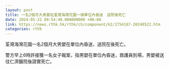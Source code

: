 ```yaml
---
layout: post
title: 一名2個月大男嬰在荃灣海灣花園一個單位內昏迷　送院後死亡
date: 2024-05-22 09:54:40.000000000 +08:00
link: https://news.rthk.hk/rthk/ch/component/k2/1754167-20240522.htm
categories: rthk
---
```


荃灣海灣花園一名2個月大男嬰在單位內昏迷，送院在後死亡。

警方早上6時許接獲一名女子報案，指男嬰在單位內昏迷，救護員到場，男嬰被送往仁濟醫院後證實死亡。
